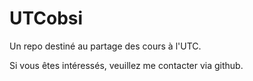 # UTCobsi

Un repo destiné au partage des cours à l'UTC.

Si vous êtes intéressés, veuillez me contacter via github.